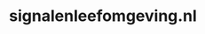---
layout: post
title:  "signalenleefomgeving.nl"
internal_url:  "/dutchgov/signalenleefomgeving.nl.html"
subdomains_count: 2
all_subdomains_count: 2
urls_count: 2
ssl_rank: 0
http_rank: 65
url_link: /data/signalenleefomgeving.nl/urls.txt
all_subdomains_link: /data/signalenleefomgeving.nl/all_subdomains.txt
subdomains_link: /data/signalenleefomgeving.nl/subdomains.txt
categories: dutchgov
---